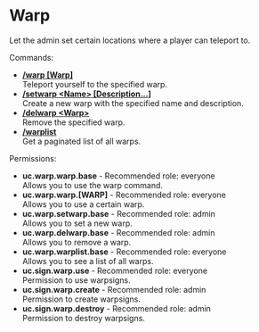 Warp
====
Let the admin set certain locations where a player can teleport to.

Commands: <br>
* **[/warp \[Warp\]](../commands/warp.md)**<br>Teleport yourself to the specified warp.
* **[/setwarp \<Name\> \[Description…\]](../commands/setwarp.md)**<br>Create a new warp with the specified name and description.
* **[/delwarp \<Warp\>](../commands/delwarp.md)**<br>Remove the specified warp.
* **[/warplist](../commands/warplist.md)**<br>Get a paginated list of all warps.

Permissions: <br>
* **uc.warp.warp.base** - Recommended role: everyone<br>Allows you to use the warp command.
* **uc.warp.warp.[WARP]** - Recommended role: everyone<br>Allows you to use a certain warp.
* **uc.warp.setwarp.base** - Recommended role: admin<br>Allows you to set a new warp.
* **uc.warp.delwarp.base** - Recommended role: admin<br>Allows you to remove a warp.
* **uc.warp.warplist.base** - Recommended role: everyone<br>Allows you to see a list of all warps.
* **uc.sign.warp.use** - Recommended role: everyone<br>Permission to use warpsigns.
* **uc.sign.warp.create** - Recommended role: admin<br>Permission to create warpsigns.
* **uc.sign.warp.destroy** - Recommended role: admin<br>Permission to destroy warpsigns.
